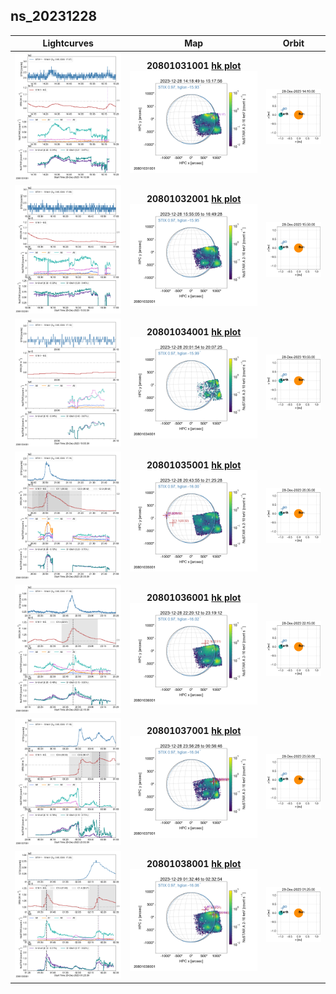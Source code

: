 ## ns_20231228
 
|  Lightcurves |  Map | Orbit |
|:---:|:---:|:---:|
|[![](ltc_20231228_1410_20801031001_ngs.png)](ltc_20231228_1410_20801031001_ngs.png)|**20801031001 [hk plot](hkltc_20231228_1410_20801031001_ngs.png)**<br/>[![](map_20231228_1410_20801031001_ngs.png)](map_20231228_1410_20801031001_ngs.png)|[![](orbeph_20231228_1410_20801031001_ngs.png)](orbeph_20231228_1410_20801031001_ngs.png)|
|[![](ltc_20231228_1550_20801032001_ngs.png)](ltc_20231228_1550_20801032001_ngs.png)|**20801032001 [hk plot](hkltc_20231228_1550_20801032001_ngs.png)**<br/>[![](map_20231228_1550_20801032001_ngs.png)](map_20231228_1550_20801032001_ngs.png)|[![](orbeph_20231228_1550_20801032001_ngs.png)](orbeph_20231228_1550_20801032001_ngs.png)|
|[![](ltc_20231228_1955_20801034001_ngs.png)](ltc_20231228_1955_20801034001_ngs.png)|**20801034001 [hk plot](hkltc_20231228_1955_20801034001_ngs.png)**<br/>[![](map_20231228_1955_20801034001_ngs.png)](map_20231228_1955_20801034001_ngs.png)|[![](orbeph_20231228_1955_20801034001_ngs.png)](orbeph_20231228_1955_20801034001_ngs.png)|
|[![](ltc_20231228_2035_20801035001_ngs.png)](ltc_20231228_2035_20801035001_ngs.png)|**20801035001 [hk plot](hkltc_20231228_2035_20801035001_ngs.png)**<br/>[![](map_20231228_2035_20801035001_ngs.png)](map_20231228_2035_20801035001_ngs.png)|[![](orbeph_20231228_2035_20801035001_ngs.png)](orbeph_20231228_2035_20801035001_ngs.png)|
|[![](ltc_20231228_2215_20801036001_ngs.png)](ltc_20231228_2215_20801036001_ngs.png)|**20801036001 [hk plot](hkltc_20231228_2215_20801036001_ngs.png)**<br/>[![](map_20231228_2215_20801036001_ngs.png)](map_20231228_2215_20801036001_ngs.png)|[![](orbeph_20231228_2215_20801036001_ngs.png)](orbeph_20231228_2215_20801036001_ngs.png)|
|[![](ltc_20231228_2350_20801037001_ngs.png)](ltc_20231228_2350_20801037001_ngs.png)|**20801037001 [hk plot](hkltc_20231228_2350_20801037001_ngs.png)**<br/>[![](map_20231228_2350_20801037001_ngs.png)](map_20231228_2350_20801037001_ngs.png)|[![](orbeph_20231228_2350_20801037001_ngs.png)](orbeph_20231228_2350_20801037001_ngs.png)|
|[![](ltc_20231229_0125_20801038001_ngs.png)](ltc_20231229_0125_20801038001_ngs.png)|**20801038001 [hk plot](hkltc_20231229_0125_20801038001_ngs.png)**<br/>[![](map_20231229_0125_20801038001_ngs.png)](map_20231229_0125_20801038001_ngs.png)|[![](orbeph_20231229_0125_20801038001_ngs.png)](orbeph_20231229_0125_20801038001_ngs.png)|

